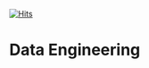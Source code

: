 [![Hits](https://hits.seeyoufarm.com/api/count/incr/badge.svg?url=https%3A%2F%2Fgithub.com%2Ftoughcookieseohui&count_bg=%2379C83D&title_bg=%23555555&icon=&icon_color=%23E7E7E7&title=hits&edge_flat=false)](https://hits.seeyoufarm.com)

# **Data Engineering**
